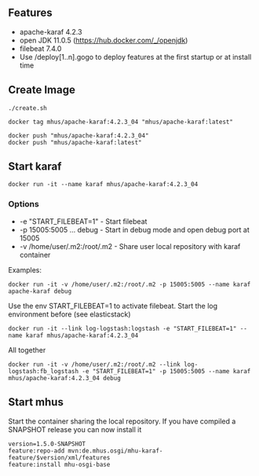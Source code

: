 ## Features

* apache-karaf 4.2.3
* open JDK 11.0.5 (https://hub.docker.com/_/openjdk)
* filebeat 7.4.0
* Use /deploy[1..n].gogo to deploy features at the first startup or at install time

## Create Image

```
./create.sh

docker tag mhus/apache-karaf:4.2.3_04 "mhus/apache-karaf:latest"

docker push "mhus/apache-karaf:4.2.3_04"
docker push "mhus/apache-karaf:latest"
```

## Start karaf
```
docker run -it --name karaf mhus/apache-karaf:4.2.3_04
```
### Options

* -e "START_FILEBEAT=1" - Start filebeat
* -p 15005:5005 ... debug - Start in debug mode and open debug port at 15005
* -v /home/user/.m2:/root/.m2 - Share user local repository with karaf container

Examples:

```
docker run -it -v /home/user/.m2:/root/.m2 -p 15005:5005 --name karaf apache-karaf debug
```

Use the env START_FILEBEAT=1 to activate filebeat. Start the log environment before (see elasticstack)

```
docker run -it --link log-logstash:logstash -e "START_FILEBEAT=1" --name karaf mhus/apache-karaf:4.2.3_04
```

All together

```
docker run -it -v /home/user/.m2:/root/.m2 --link log-logstash:fb_logstash -e "START_FILEBEAT=1" -p 15005:5005 --name karaf mhus/apache-karaf:4.2.3_04 debug
```

## Start mhus

Start the container sharing the local repository. If you have compiled a SNAPSHOT release you can now install it

```
version=1.5.0-SNAPSHOT
feature:repo-add mvn:de.mhus.osgi/mhu-karaf-feature/$version/xml/features
feature:install mhu-osgi-base
```

